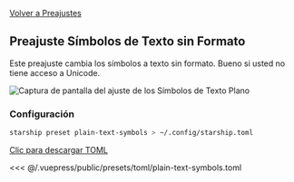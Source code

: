 [Volver a Preajustes](./README.md#plain-text-symbols)

## Preajuste Símbolos de Texto sin Formato

Este preajuste cambia los símbolos a texto sin formato. Bueno si usted no tiene acceso a Unicode.

![Captura de pantalla del ajuste de los Símbolos de Texto Plano](/presets/img/plain-text-symbols.png)

### Configuración

```sh
starship preset plain-text-symbols > ~/.config/starship.toml
```

[Clic para descargar TOML](/presets/toml/plain-text-symbols.toml)

<<< @/.vuepress/public/presets/toml/plain-text-symbols.toml

